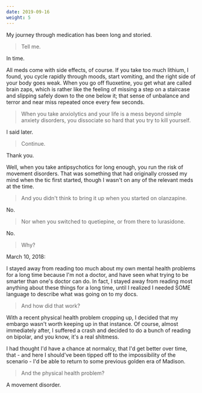```yaml
---
date: 2019-09-16
weight: 5
---
```


My journey through medication has been long and storied.

> Tell me.

In time.

All meds come with side effects, of course. If you take too much lithium, I found, you cycle rapidly through moods, start vomiting, and the right side of your body goes weak. When you go off fluoxetine, you get what are called brain zaps, which is rather like the feeling of missing a step on a staircase and slipping safely down to the one below it; that sense of unbalance and terror and near miss repeated once every few seconds.

> When you take anxiolytics and your life is a mess beyond simple anxiety disorders, you dissociate so hard that you try to kill yourself.

I said later.

> Continue.

Thank you.

Well, when you take antipsychotics for long enough, you run the risk of movement disorders. That was something that had originally crossed my mind when the tic first started, though I wasn't on any of the relevant meds at the time.

> And you didn't think to bring it up when you started on olanzapine.

No.

> Nor when you switched to quetiepine, or from there to lurasidone.

No.

> Why?

March 10, 2018:

<div class="verse">I stayed away from reading too much about my own mental health problems for a long time because I'm not a doctor, and have seen what trying to be smarter than one's doctor can do. In fact, I stayed away from reading most anything about these things for a long time, until I realized I needed SOME language to describe what was going on to my docs.</div>

> And how did that work?

<div class="verse">With a recent physical health problem cropping up, I decided that my embargo wasn't worth keeping up in that instance. Of course, almost immediately after, I suffered a crash and decided to do a bunch of reading on bipolar, and you know, it's a real shitmess.

I had thought I'd have a chance at normalcy, that I'd get better over time, that - and here I should've been tipped off to the impossibility of the scenario - I'd be able to return to some previous golden era of Madison.</div>

> And the physical health problem?

A movement disorder.
